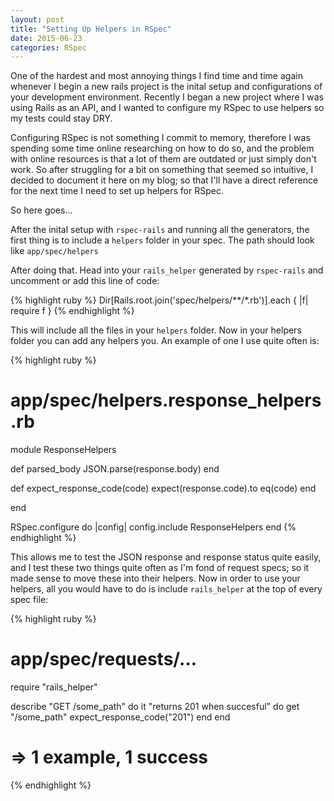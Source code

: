 ```yaml
---
layout: post
title: "Setting Up Helpers in RSpec"
date: 2015-06-23
categories: RSpec
---
```


One of the hardest and most annoying things I find time and time again whenever I begin a new rails project is the inital setup and configurations of your development environment. Recently I began a new project where I was using Rails as an API, and I wanted to configure my RSpec to use helpers so my tests could stay DRY.

Configuring RSpec is not something I commit to memory, therefore I was spending some time online researching on how to do so, and the problem with online resources is that a lot of them are outdated or just simply don't work. So after struggling for a bit on something that seemed so intuitive, I decided to document it here on my blog; so that I'll have a direct reference for the next time I need to set up helpers for RSpec.

So here goes...

After the inital setup with `rspec-rails` and running all the generators, the first thing is to include a `helpers` folder in your spec. The path should look like `app/spec/helpers`

After doing that. Head into your `rails_helper` generated by `rspec-rails` and uncomment or add this line of code:

{% highlight ruby %}
Dir[Rails.root.join('spec/helpers/**/*.rb')].each { |f| require f }
{% endhighlight %}
<br>

This will include all the files in your `helpers` folder. Now in your helpers folder you can add any helpers you. An example of one I use quite often is:

{% highlight ruby %}
# app/spec/helpers.response_helpers.rb

module ResponseHelpers

  def parsed_body
    JSON.parse(response.body)
  end 

  def expect_response_code(code)
    expect(response.code).to eq(code)
  end

end

RSpec.configure do |config|
  config.include ResponseHelpers
end
{% endhighlight %}
<br>

This allows me to test the JSON response and response status quite easily, and I test these two things quite often as I'm fond of request specs; so it made sense to move these into their helpers. Now in order to use your helpers, all you would have to do is include `rails_helper` at the top of every spec file:

{% highlight ruby %}
# app/spec/requests/...

require "rails_helper"

describe "GET /some_path" do
  it "returns 201 when succesful" do
    get "/some_path"
    expect_response_code("201")
  end
end

# => 1 example, 1 success
{% endhighlight %}